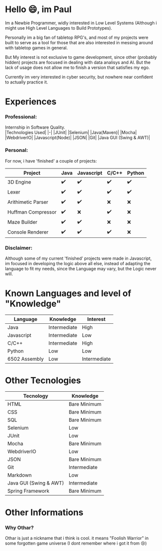 # Hello 😄, im Paul
Im a Newbie Programmer, widly interested in Low Level Systems (Although i might use High Level Languages to Build Prototypes).

Personally im a big fan of tabletop RPG's, and most of my projects were built to serve as a tool for those that are also interested in messing around with tabletop games in general.

But My interest is not exclusive to game development, since other (probably hidden) projects are focused in dealing with data analisys and AI. But the lack of usage does not allow me to finish a version that satisfies my ego.

Currently im very interested in cyber security, but nowhere near confident to actually practice it.

# Experiences

### Professional:
Internship in Software Quality.<br>
|Technologies Used|
|-|
|JUnit|
|Selenium|
|Java(Maven)|
|Mocha|
|WebdriverIO|
|Javascript(Node)|
|JSON|
|Git|
|Java GUI (Swing & AWT)|

### Personal:
For now, i have 'finished' a couple of projects:

|Project|Java|Javascript|C/C++|Python|
|-------|-|-|-|-|
|3D Engine|✔️|✔️|✔️|✔️|
|Lexer|✔️|✔️|✔️|✔️|
|Arithimetic Parser|✔️|✔️|❌|❌|
|Huffman Compressor|✔️|❌|✔️|❌|
|Maze Builder|✔️|✔️|❌|❌|
|Console Renderer|✔️|✔️|✔️|❌|


### Disclaimer:
Although some of my current 'finished' projects were made in Javascript, im focused in developing the logic above all else, instead of adapting the language to fit my needs, since the Language may vary, but the Logic never will.

# Known Languages and level of "Knowledge"
|Language|Knowledge|Interest|
|-|-|-|
|Java|Intermediate|High|
|Javascript|Intermediate|Low|
|C/C++|Intermediate|High|
|Python|Low|Low|
|6502 Assembly|Low|Intermediate|

<!-- And im also interested in learning Assembly, but i believe it would be a very painful experience to be had this early in my programming 'career'. -->

# Other Tecnologies
|Tecnology|Knowledge|
|-|-|
|HTML|Bare Minimum|
|CSS|Bare Minimum|
|SQL|Bare Minimum|
|Selenium|Low|
|JUnit|Low|
|Mocha|Bare Minimum|
|WebdriverIO|Low|
|JSON|Bare Minimum|
|Git|Intermediate|
|Markdown|Low|
|Java GUI (Swing & AWT)|Intermediate|
|Spring Framework|Bare Minimum|

# Other Informations
### Why Othar?
Othar is just a nickname that i think is cool. it means "Foolish Warrior" in some forgotten game universe (I dont remember where i got it from 😢)

<!--
**PaulOthar/PaulOthar** is a ✨ _special_ ✨ repository because its `README.md` (this file) appears on your GitHub profile.

Here are some ideas to get you started:

- 🔭 I’m currently working on ...
- 🌱 I’m currently learning ...
- 👯 I’m looking to collaborate on ...
- 🤔 I’m looking for help with ...
- 💬 Ask me about ...
- 📫 How to reach me: ...
- 😄 Pronouns: ...
- ⚡ Fun fact: ...
-->
